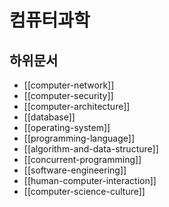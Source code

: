 # 컴퓨터과학

## 하위문서

- [[computer-network]]
- [[computer-security]]
- [[computer-architecture]]
- [[database]]
- [[operating-system]]
- [[programming-language]]
- [[algorithm-and-data-structure]]
- [[concurrent-programming]]
- [[software-engineering]]
- [[human-computer-interaction]]
- [[computer-science-culture]]
